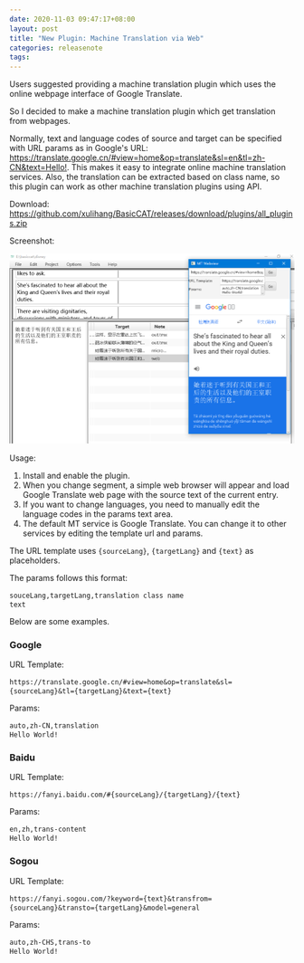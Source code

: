 ```yaml
---
date: 2020-11-03 09:47:17+08:00
layout: post
title: "New Plugin: Machine Translation via Web"
categories: releasenote
tags: 
---
```


Users suggested providing a machine translation plugin which uses the online webpage interface of Google Translate.

So I decided to make a machine translation plugin which get translation from webpages.

Normally, text and language codes of source and target can be specified with URL params as in Google's URL: <https://translate.google.cn/#view=home&op=translate&sl=en&tl=zh-CN&text=Hello!>. This makes it easy to integrate online machine translation services. Also, the translation can be extracted based on class name, so this plugin can work as other machine translation plugins using API.

Download: <https://github.com/xulihang/BasicCAT/releases/download/plugins/all_plugins.zip>

Screenshot:

![](/album/basiccat_mtweb.png)

Usage:

1. Install and enable the plugin.
2. When you change segment, a simple web browser will appear and load Google Translate web page with the source text of the current entry.
3. If you want to change languages, you need to manually edit the language codes in the params text area.
4. The default MT service is Google Translate. You can change it to other services by editing the template url and params. 

The URL template uses `{sourceLang}`, `{targetLang}` and `{text}` as placeholders.

The params follows this format:

```
souceLang,targetLang,translation class name
text
```

Below are some examples.

### Google

URL Template:

```
https://translate.google.cn/#view=home&op=translate&sl={sourceLang}&tl={targetLang}&text={text}
```

Params:

```
auto,zh-CN,translation
Hello World!
```

### Baidu

URL Template:

```
https://fanyi.baidu.com/#{sourceLang}/{targetLang}/{text}
```

Params:

```
en,zh,trans-content
Hello World!
```


### Sogou

URL Template:

```
https://fanyi.sogou.com/?keyword={text}&transfrom={sourceLang}&transto={targetLang}&model=general
```

Params:

```
auto,zh-CHS,trans-to
Hello World!
```

